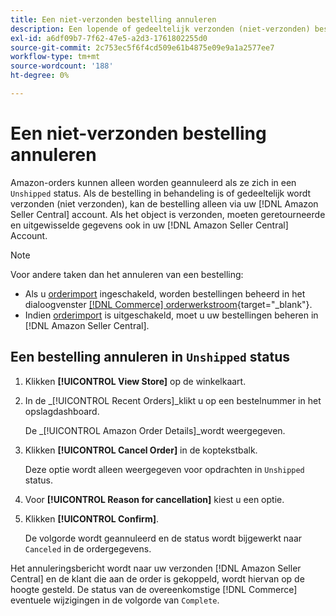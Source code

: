 ```yaml
---
title: Een niet-verzonden bestelling annuleren
description: Een lopende of gedeeltelijk verzonden (niet-verzonden) bestelling via je Amazon annuleren [!DNL Seller Central] account.
exl-id: a6df09b7-7f62-47e5-a2d3-1761802255d0
source-git-commit: 2c753ec5f6f4cd509e61b4875e09e9a1a2577ee7
workflow-type: tm+mt
source-wordcount: '188'
ht-degree: 0%

---
```


# Een niet-verzonden bestelling annuleren

Amazon-orders kunnen alleen worden geannuleerd als ze zich in een `Unshipped` status. Als de bestelling in behandeling is of gedeeltelijk wordt verzonden (niet verzonden), kan de bestelling alleen via uw [!DNL Amazon Seller Central] account. Als het object is verzonden, moeten geretourneerde en uitgewisselde gegevens ook in uw [!DNL Amazon Seller Central] Account.

>[!NOTE]
>
>Voor andere taken dan het annuleren van een bestelling:
>
>- Als u [orderimport](./order-settings.md) ingeschakeld, worden bestellingen beheerd in het dialoogvenster [[!DNL Commerce] orderwerkstroom](https://docs.magento.com/user-guide/sales/orders.html){target=&quot;_blank&quot;}.
>- Indien [orderimport](./order-settings.md) is uitgeschakeld, moet u uw bestellingen beheren in [!DNL Amazon Seller Central].


## Een bestelling annuleren in `Unshipped` status

1. Klikken **[!UICONTROL View Store]** op de winkelkaart.

1. In de _[!UICONTROL Recent Orders]_klikt u op een bestelnummer in het opslagdashboard.

   De _[!UICONTROL Amazon Order Details]_wordt weergegeven.

1. Klikken **[!UICONTROL Cancel Order]** in de koptekstbalk.

   Deze optie wordt alleen weergegeven voor opdrachten in `Unshipped` status.

1. Voor **[!UICONTROL Reason for cancellation]** kiest u een optie.

1. Klikken **[!UICONTROL Confirm]**.

   De volgorde wordt geannuleerd en de status wordt bijgewerkt naar `Canceled` in de ordergegevens.

Het annuleringsbericht wordt naar uw verzonden [!DNL Amazon Seller Central] en de klant die aan de order is gekoppeld, wordt hiervan op de hoogte gesteld. De status van de overeenkomstige [!DNL Commerce] eventuele wijzigingen in de volgorde van `Complete`.
